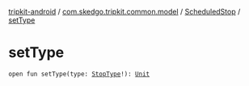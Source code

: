 [tripkit-android](../../index.md) / [com.skedgo.tripkit.common.model](../index.md) / [ScheduledStop](index.md) / [setType](./set-type.md)

# setType

`open fun setType(type: `[`StopType`](../-stop-type/index.md)`!): `[`Unit`](https://kotlinlang.org/api/latest/jvm/stdlib/kotlin/-unit/index.html)